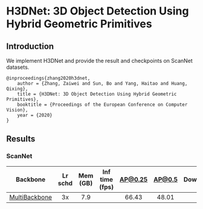# H3DNet: 3D Object Detection Using Hybrid Geometric Primitives

## Introduction
We implement H3DNet and provide the result and checkpoints on ScanNet datasets.
```
@inproceedings{zhang2020h3dnet,
    author = {Zhang, Zaiwei and Sun, Bo and Yang, Haitao and Huang, Qixing},
    title = {H3DNet: 3D Object Detection Using Hybrid Geometric Primitives},
    booktitle = {Proceedings of the European Conference on Computer Vision},
    year = {2020}
}
```

## Results

### ScanNet
|  Backbone   | Lr schd | Mem (GB) | Inf time (fps) | AP@0.25 |AP@0.5| Download |
| :---------: | :-----: | :------: | :------------: | :----: |:----: | :------: |
|    [MultiBackbone](./h3dnet_scannet-3d-18class.py)     |  3x    |7.9||66.43|48.01||
